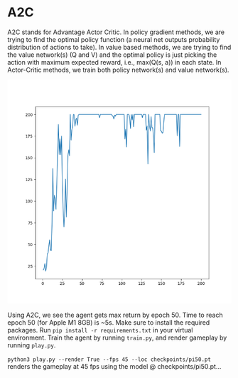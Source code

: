 # A2C

A2C stands for Advantage Actor Critic. In policy gradient methods, we are trying to find the optimal policy function (a neural net outputs probability distribution of actions to take). In value based methods, we are trying to find the value network(s) (Q and V) and the optimal policy is just picking the action with maximum expected reward, i.e., max(Q(s, a)) in each state. In Actor-Critic methods, we train both policy network(s) and value network(s).

![](returns.png)

Using A2C, we see the agent gets max return by epoch 50. Time to reach epoch 50 (for Apple M1 8GB) is ~5s. Make sure to install the required packages. Run `pip install -r requirements.txt` in your virtual environment. Train the agent by running `train.py`, and render gameplay by running `play.py`. 

`python3 play.py --render True --fps 45 --loc checkpoints/pi50.pt` renders the gameplay at 45 fps using the model @ checkpoints/pi50.pt...
